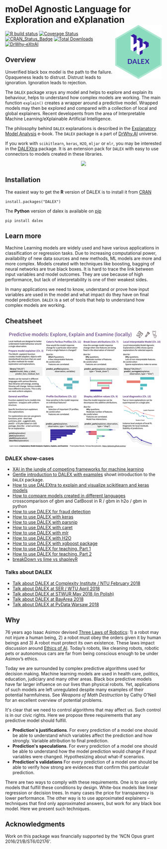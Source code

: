 # moDel Agnostic Language for Exploration and eXplanation <img src="man/figures/logo.png" align="right" width="150"/>

[![R build status](https://github.com/ModelOriented/DALEX/workflows/R-CMD-check/badge.svg)](https://github.com/ModelOriented/DALEX/actions?query=workflow%3AR-CMD-check)
[![Coverage
Status](https://img.shields.io/codecov/c/github/ModelOriented/DALEX/master.svg)](https://codecov.io/github/ModelOriented/DALEX?branch=master)
[![CRAN_Status_Badge](http://www.r-pkg.org/badges/version/DALEX)](https://cran.r-project.org/package=DALEX)
[![Total Downloads](http://cranlogs.r-pkg.org/badges/grand-total/DALEX?color=orange)](http://cranlogs.r-pkg.org/badges/grand-total/DALEX)
[![DrWhy-eXtrAI](https://img.shields.io/badge/DrWhy-BackBone-373589)](http://drwhy.ai/#BackBone)

## Overview

Unverified black box model is the path to the failure. Opaqueness leads to distrust. Distrust leads to ignoration. Ignoration leads to rejection.

The `DALEX` package xrays any model and helps to explore and explain its behaviour, helps to understand how complex models are working. The main function `explain()` creates a wrapper around a predictive model. Wrapped models may then be explored and compared with a collection of local and global explainers. Recent developents from the area of Interpretable Machine Learning/eXplainable Artificial Intelligence.

The philosophy behind `DALEX` explanations is described in the [Explanatory Model Analysis](https://pbiecek.github.io/ema/) e-book. The `DALEX` package is a part of [DrWhy.AI](http://DrWhy.AI) universe.

If you work with `scikitlearn`, `keras`, `H2O`, `mljar` or `mlr`, you may be interested in the [DALEXtra](https://github.com/ModelOriented/DALEXtra) package. It is an extension pack for `DALEX` with easy to use connectors to models created in these libraries.

<p align="center">
<a href="https://pbiecek.github.io/ema/introduction.html#bookstructure"><img src="https://github.com/ModelOriented/DALEX/raw/master/misc/DALEXpiramide.png" width="800"/></a>
</p>


## Installation

The easiest way to get the **R** version of DALEX is to install it from [CRAN](https://cran.r-project.org/package=DALEX)

```
install.packages("DALEX")
```

The **Python** version of dalex is available on [pip](https://pypi.org/project/dalex/)

```
pip install dalex
```

## Learn more

Machine Learning models are widely used and have various applications in classification or regression tasks. Due to increasing computational power, availability of new data sources and new methods, ML models are more and more complex. Models created with techniques like boosting, bagging of neural networks are true black boxes. It is hard to trace the link between input variables and model outcomes. They are use because of high performance, but lack of interpretability is one of their weakest sides.

In many applications we need to know, understand or prove how input variables are used in the model and what impact do they have on final model prediction. `DALEX` is a set of tools that help to understand how complex models are working.

## Cheatsheet

<p align="center">
<a href="https://github.com/ModelOriented/DALEX/raw/master/misc/cheatsheet_local_explainers.png"><img src="https://github.com/ModelOriented/DALEX/raw/master/misc/cheatsheet_local_explainers.png" width="500"/></a>
</p>


### DALEX show-cases

* [XAI in the jungle of competing frameworks for machine learning](https://medium.com/@ModelOriented/xai-in-the-jungle-of-competing-frameworks-for-machine-learning-fa6e96a99644)
* [Gentle introduction to DALEX with examples](https://pbiecek.github.io/DALEX_docs/) showt introduction to the `DALEX` package.
* [How to use DALEXtra to explain and visualize scikitlearn and keras models](https://raw.githack.com/pbiecek/DALEX_docs/master/vignettes/How-to-use-DALEXtra-to-explain-and-visualize-scikitlearn-models.html) 
* [How to compare models created in different languages](https://raw.githack.com/pbiecek/DALEX_docs/master/vignettes/Multilanguages_comparision.html) crosscomparison of gbm and CatBoost in R / gbm in h2o / gbm in python
* [How to use DALEX for fraud detection](https://rawgit.com/pbiecek/DALEX_docs/master/vignettes/DALEXverse%20and%20fraud%20detection.html)
* [How to use DALEX with keras](https://rawgit.com/pbiecek/DALEX_docs/master/vignettes/DALEX_and_keras.html)
* [How to use DALEX with parsnip](https://raw.githack.com/pbiecek/DALEX_docs/master/vignettes/DALEX_parsnip.html)
* [How to use DALEX with caret](https://raw.githack.com/pbiecek/DALEX_docs/master/vignettes/DALEX_caret.html)
* [How to use DALEX with mlr](https://raw.githack.com/pbiecek/DALEX_docs/master/vignettes/DALEX_mlr.html)
* [How to use DALEX with H2O](https://raw.githack.com/pbiecek/DALEX_docs/master/vignettes/DALEX_h2o.html)
* [How to use DALEX with xgboost package](https://raw.githack.com/pbiecek/DALEX_docs/master/vignettes/DALEX_and_xgboost.html)
* [How to use DALEX for teaching. Part 1](https://raw.githack.com/pbiecek/DALEX_docs/master/vignettes/DALEX_teaching.html)
* [How to use DALEX for teaching. Part 2](https://raw.githack.com/pbiecek/DALEX_docs/master/examples/What%20they%20have%20learned%20-%20part%202.html)
* [breakDown vs lime vs shapleyR](https://raw.githack.com/pbiecek/DALEX_docs/master/vignettes/Comparison_between_breakdown%2C_lime%2C_shapley.html)

### Talks about DALEX

* [Talk about DALEX at Complexity Institute / NTU February 2018](https://github.com/pbiecek/pbiecek.github.io/blob/master/Presentations/DALEX_at_NTU_2018.pdf)
* [Talk about DALEX at SER / WTU April 2018](https://github.com/pbiecek/Talks/blob/master/2018/SER_DALEX.pdf)
* [Talk about DALEX at STWUR May 2018 (in Polish)](https://github.com/STWUR/eRementarz-29-05-2018)
* [Talk about DALEX at BayArea 2018](https://github.com/pbiecek/Talks/blob/master/2018/DALEX_BayArea.pdf)
* [Talk about DALEX at PyData Warsaw 2018](https://github.com/pbiecek/Talks/blob/master/2018/DALEX_PyDataWarsaw2018.pdf)


## Why

76 years ago Isaac Asimov devised [Three Laws of Robotics](https://en.wikipedia.org/wiki/Three_Laws_of_Robotics): 1) a robot may not injure a human being, 2) a robot must obey the orders given it by human beings and 3) A robot must protect its own existence. These laws impact discussion around [Ethics of AI](https://en.wikipedia.org/wiki/Ethics_of_artificial_intelligence). Today’s robots, like cleaning robots, robotic pets or autonomous cars are far from being conscious enough to be under Asimov’s ethics.

Today we are surrounded by complex predictive algorithms used for decision making. Machine learning models are used in health care, politics, education, judiciary and many other areas. Black box predictive models have far larger influence on our lives than physical robots. Yet, applications of such models are left unregulated despite many examples of their potential harmfulness. See *Weapons of Math Destruction* by Cathy O'Neil for an excellent overview of potential problems.

It's clear that we need to control algorithms that may affect us. Such control is in our civic rights. Here we propose three requirements that any predictive model should fulfill.

-	**Prediction's justifications**. For every prediction of a model one should be able to understand which variables affect the prediction and how strongly. Variable attribution to final prediction.
-	**Prediction's speculations**. For every prediction of a model one should be able to understand how the model prediction would change if input variables were changed. Hypothesizing about what-if scenarios.
-	**Prediction's validations** For every prediction of a model one should be able to verify how strong are evidences that confirm this particular prediction.

There are two ways to comply with these requirements.
One is to use only models that fulfill these conditions by design. White-box models like linear regression or decision trees. In many cases the price for transparency is lower performance.
The other way is to use approximated explainers – techniques that find only approximated answers, but work for any black box model. Here we present such techniques.


## Acknowledgments

Work on this package was financially supported by the 'NCN Opus grant 2016/21/B/ST6/02176'.

